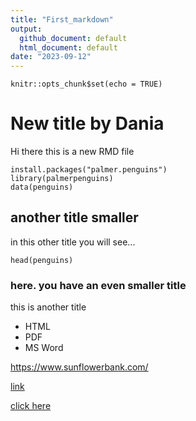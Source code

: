 ```yaml
---
title: "First_markdown"
output:
  github_document: default
  html_document: default
date: "2023-09-12"
---
```


```{r setup, include=FALSE}
knitr::opts_chunk$set(echo = TRUE)
```

# New title by Dania
Hi there this is a new RMD file

```{r}
install.packages("palmer.penguins")
library(palmerpenguins)
data(penguins)
```

## another title smaller
in this other title you will see...
```{r}
head(penguins)
```

### here. you have an even smaller title
this is another title

* HTML
* PDF
* MS Word

<here the link for a webpage>

<https://www.sunflowerbank.com/>

[link](https://www.sunflowerbank.com/)

[click here](https://www.sunflowerbank.com)




